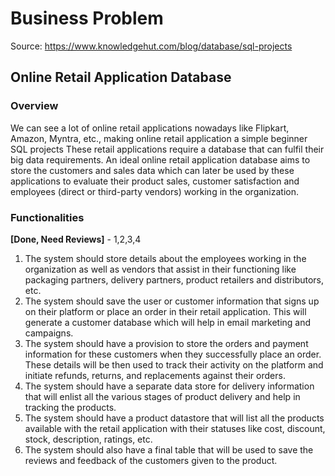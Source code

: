 # Business Problem  

Source: <https://www.knowledgehut.com/blog/database/sql-projects>  

## Online Retail Application Database  

### Overview  

We can see a lot of online retail applications nowadays like Flipkart, Amazon, Myntra, etc., making online retail application a simple beginner SQL projects These retail applications require a database that can fulfil their big data requirements. An ideal online retail application database aims to store the customers and sales data which can later be used by these applications to evaluate their product sales, customer satisfaction and employees (direct or third-party vendors) working in the organization.

### Functionalities  

**[Done, Need Reviews]** - 1,2,3,4

1. The system should store details about the employees working in the organization as well as vendors that assist in their functioning like packaging partners, delivery partners, product retailers and distributors, etc.
2. The system should save the user or customer information that signs up on their platform or place an order in their retail application. This will generate a customer database which will help in email marketing and campaigns.
3. The system should have a provision to store the orders and payment information for these customers when they successfully place an order. These details will be then used to track their activity on the platform and initiate refunds, returns, and replacements against their orders.
4. The system should have a separate data store for delivery information that will enlist all the various stages of product delivery and help in tracking the products.
5. The system should have a product datastore that will list all the products available with the retail application with their statuses like cost, discount, stock, description, ratings, etc.
6. The system should also have a final table that will be used to save the reviews and feedback of the customers given to the product.
